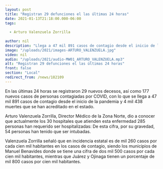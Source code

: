 ```yaml
---
layout: post
title: "Registran 29 defunciones el las últimas 24 horas"
date: 2021-01-13T21:18:00.000-06:00
tags:
  
  - Arturo Valenzuela Zorrilla
  
author: nil
description: "Llega a 47 mil 891 casos de contagio desde el inicio de la pandemia y 4 mil 438 muertes."
image: "/uploads/2021/images-ARTURO_VALENZUELA.jpg"
video: nil
audio: "/uploads/2021/audio-MW01_ARTURO_VALENZUELA.mp3"
alt: "Registran 29 defunciones el las últimas 24 horas"
front: false
section: "Local"
redirect_from: /news/182109
---
```


En las últimas 24 horas se registraron  29 nuevos decesos, así como 177 nuevos casos de personas contagiadas por COVID, con lo que se llega a 47 mil 891 casos de contagio desde el inicio de la pandemia y 4 mil 438 muertes que se han acreditado en el estado.

Arturo Valenzuela Zorrilla, Director Médico de la Zona Norte, dio a conocer que actualmente los 30 hospitales que atienden esta enfermedad 285 personas han requerido ser hospitalizadas: De esta cifra, por su gravedad, 54 personas han tenido que ser intubadas.

Valenzuela Zorrilla señaló que en incidencia estatal es de mil 260 casos por cada cien mil habitantes en los casos de contagio, siendo los municipios de Manuel Benavides donde se tiene una cifra de dos mil 500 casos por cada cien mil habitantes, mientras que Juárez y Ojinaga tienen un porcentaje de mil 800 casos por cien mil habitantes. 